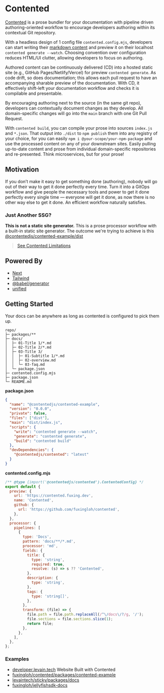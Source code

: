 # Contented

[Contented](https://contented.fuxing.dev) is a prose bundler for your documentation with pipeline driven authoring-oriented workflow to encourage developers authoring within its contextual Git repository.

With a headless design of 1 config file `contented.config.mjs`,
developers can start writing their [markdown content](./04-markdown.md)
and preview it on their localhost `contented generate --watch`.
Choosing convention over configuration reduces HTML/UI clutter, allowing developers to focus on authoring.

Authored content can be continuously delivered (CD) into a hosted static site
(e.g., GitHub Pages/Netlify/Vercel) for preview `contented generate`.
As code drift, so does documentation;
this allows each pull request to have an accompanying sharable preview of the documentation.
With CD, it effectively shift-left your documentation workflow and checks it is compilable and presentable.

By encouraging authoring next to the source (in the same git repo),
developers can contextually document changes as they develop.
All domain-specific changes will go into the `main` branch with one Git Pull Request.

With `contented build`, you can compile your prose into sources `index.js` and `*.json`.
That output into `./dist` to `npm publish` them into any registry of your choice,
for you can easily `npm i @your-scope/your-npm-package` and use the processed content on any of your downstream sites.
Easily pulling up-to-date content and prose from individual domain-specific repositories and re-presented.
Think microservices, but for your prose!

## Motivation

If you don’t make it easy to get something done (authoring),
nobody will go out of their way to get it done perfectly every time.
Turn it into a GitOps workflow
and give people the necessary tools and power to get it done perfectly every single time —
everyone will get it done, as now there is no other way else to get it done.
An efficient workflow naturally satisfies.

### Just Another SSG?

**This is not a static site generator.**
This is a prose processor workflow with a built-in static site generator.
The outcome
we're trying to achieve is this [@contentedjs/contented-example/dist](https://www.jsdelivr.com/package/npm/@contentedjs/contented-example)

> [See Contented Limitations](./09-Others/02-limitations.md)

## Powered By

- [Next](https://nextjs.org/)
- [Tailwind](https://tailwindcss.com/)
- [@babel/generator](https://babeljs.io/docs/en/babel-generator)
- [unified](https://www.npmjs.com/package/unified)

## Getting Started

Your docs can be anywhere as long as contented is configured to pick them up.

```text
repo/
├─ packages/**
├─ docs/
│  ├─ 01-Title 1/*.md
│  ├─ 02-Title 2/*.md
│  ├─ 03-Title 3/
│  │  ├─ 01-Subtitle 1/*.md
│  │  ├─ 02-overview.md
│  │  └─ 03-faq.md
│  └─ package.json
├─ contented.config.mjs
├─ package.json
└─ README.md
```

**package.json**

```json
{
  "name": "@contentedjs/contented-example",
  "version": "0.0.0",
  "private": false,
  "files": ["dist"],
  "main": "dist/index.js",
  "scripts": {
    "write": "contented generate --watch",
    "generate": "contented generate",
    "build": "contented build"
  },
  "devDependencies": {
    "@contentedjs/contented": "latest"
  }
}
```

**contented.config.mjs**

```js
/** @type {import('@contentedjs/contented').ContentedConfig} */
export default {
  preview: {
    url: 'https://contented.fuxing.dev',
    name: 'Contented',
    github: {
      url: 'https://github.com/fuxingloh/contented',
    },
  },
  processor: {
    pipelines: [
      {
        type: 'Docs',
        pattern: 'docs/**/*.md',
        processor: 'md',
        fields: {
          title: {
            type: 'string',
            required: true,
            resolve: (s) => s ?? 'Contented',
          },
          description: {
            type: 'string',
          },
          tags: {
            type: 'string[]',
          },
        },
        transform: (file) => {
          file.path = file.path.replaceAll(/^\/docs\/?/g, '/');
          file.sections = file.sections.slice(1);
          return file;
        },
      },
    ],
  },
};
```

### Examples

- [developer.levain.tech](https://developer.levain.tech) Website Built with Contented
- [fuxingloh/contented/packages/contented-example](https://github.com/fuxingloh/contented/tree/main/packages/contented-example)
- [levaintech/sticky/packages/docs](https://github.com/levaintech/sticky/tree/main/packages/docs)
- [fuxingloh/jellyfishsdk-docs](https://github.com/fuxingloh/jellyfishsdk-docs)
